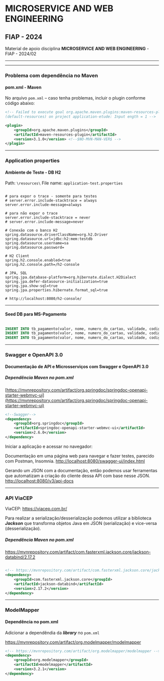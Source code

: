 # MICROSERVICE AND WEB ENGINEERING
## FIAP - 2024

Material de apoio disciplina **MICROSERVICE AND WEB ENGINEERING** - FIAP - 2024/02

***

***
### Problema com dependência no Maven
#### pom.xml - Maven
No arquivo `pom.xml` – caso tenha problemas, incluir o plugin conforme código abaixo: 

```xml
<!-- Failed to execute goal org.apache.maven.plugins:maven-resources-plugin:3.2.0:resources
(default-resources) on project application-etude: Input ength = 1 -->

<plugin>
	<groupId>org.apache.maven.plugins</groupId>
	<artifactId>maven-resources-plugin</artifactId>
	<version>3.1.0</version> <!--$NO-MVN-MAN-VER$ -->
</plugin>
```

***

### Application properties
#### Ambiente de Teste - DB H2

Path: `\resources\`
File name: `application-test.properties`


```properties

# para expor o trace - somente para testes
# server.error.include-stacktrace = always
server.error.include-message=always

# para não expor o trace
server.error.include-stacktrace = never
# server.error.include-message=never

# Conexão com o banco H2
spring.datasource.driverClassName=org.h2.Driver
spring.datasource.url=jdbc:h2:mem:testdb
spring.datasource.username=sa
spring.datasource.password=

# H2 Client
spring.h2.console.enabled=true
spring.h2.console.path=/h2-console

# JPA, SQL
spring.jpa.database-platform=org.hibernate.dialect.H2Dialect
spring.jpa.defer-datasource-initialization=true
spring.jpa.show-sql=true
spring.jpa.properties.hibernate.format_sql=true

# http://localhost:8080/h2-console/

```
***
#### Seed DB para MS-Pagamento

```sql

INSERT INTO tb_pagamento(valor, nome, numero_do_cartao, validade, codigo_de_seguranca, status, pedido_id, forma_de_pagamento_id) VALUES(1200, 'Nicodemus C Souza', '1234567890123456', '12/30', '352', 'CRIADO', 1, 2);
INSERT INTO tb_pagamento(valor, nome, numero_do_cartao, validade, codigo_de_seguranca, status, pedido_id, forma_de_pagamento_id) VALUES(500.50, 'Amadeus Mozart',  '8597452369851245', '05/28', '647', 'CRIADO', 5, 2);
INSERT INTO tb_pagamento(valor, nome, numero_do_cartao, validade, codigo_de_seguranca, status, pedido_id, forma_de_pagamento_id) VALUES(1200, 'Maria Joaquina',    '2457896547123654', '01/25', '543', 'CRIADO', 3, 2);

```

***
### Swagger e OpenAPI 3.0
#### Documentação de API e Microsserviços com Swagger e OpenAPI 3.0

##### Dependência Maven no pom.xml

[https://mvnrepository.com/artifact/org.springdoc/springdoc-openapi-starter-webmvc-ui](https://mvnrepository.com/artifact/org.springdoc/springdoc-openapi-starter-webmvc-ui)

```xml
<!--Swagger-->
<dependency>
	<groupId>org.springdoc</groupId>
	<artifactId>springdoc-openapi-starter-webmvc-ui</artifactId>
	<version>2.6.0</version>
</dependency>
```

Iniciar a aplicação e acessar no navegador:

Documentação em uma página web para navegar e fazer testes, parecido com Postman, Insomnia.
[http://localhost:8080/swagger-ui/index.html](http://localhost:8080/swagger-ui/index.html)

Gerando um JSON com a documentação, então podemos usar ferramentas que automatizam a criação do cliente dessa API com base nesse JSON.
[http://localhost:8080/v3/api-docs](http://localhost:8080/v3/api-docs)


***

### API ViaCEP

ViaCEP: https://viacep.com.br/

Para realizar a serialização/desserialização podemos utilizar a biblioteca ***Jackson*** que transforma objetos Java em JSON (serialização) e vice-versa (desserialização).

##### Dependência Maven no pom.xml 

https://mvnrepository.com/artifact/com.fasterxml.jackson.core/jackson-databind/2.17.2

```xml

<!-- https://mvnrepository.com/artifact/com.fasterxml.jackson.core/jackson-databind -->
<dependency>
    <groupId>com.fasterxml.jackson.core</groupId>
    <artifactId>jackson-databind</artifactId>
    <version>2.17.2</version>
</dependency>

```

***
### ModelMapper
#### Dependência no pom.xml

Adicionar a dependêndia da ***library*** no `pom.xml`

https://mvnrepository.com/artifact/org.modelmapper/modelmapper


```xml
<!-- https://mvnrepository.com/artifact/org.modelmapper/modelmapper -->
<dependency>
    <groupId>org.modelmapper</groupId>
    <artifactId>modelmapper</artifactId>
    <version>3.2.1</version>
</dependency>

```